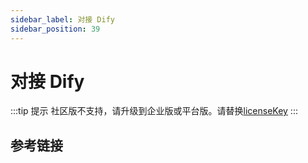 ```yaml
---
sidebar_label: 对接 Dify
sidebar_position: 39
---
```


# 对接 Dify

:::tip 提示
社区版不支持，请升级到企业版或平台版。请替换[licenseKey](../development/license.md)
:::

## 参考链接

